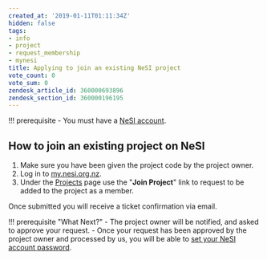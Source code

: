 ```yaml
---
created_at: '2019-01-11T01:11:34Z'
hidden: false
tags:
- info
- project
- request_membership
- mynesi
title: Applying to join an existing NeSI project
vote_count: 0
vote_sum: 0
zendesk_article_id: 360000693896
zendesk_section_id: 360000196195
---
```


!!! prerequisite
     -   You must have a [NeSI
         account](../../Getting_Started/Accounts-Projects_and_Allocations/Creating_a_NeSI_Account_Profile.md).

## How to join an existing project on NeSI

1. Make sure you have been given the project code by the project owner.
2. Log in to [my.nesi.org.nz](https://my.nesi.org.nz/).
3. Under the [Projects](https://my.nesi.org.nz/projects/join) page use
    the "**Join Project**" link to request to be added to the project as
    a member.

Once submitted you will receive a ticket confirmation via email.

!!! prerequisite "What Next?"
     -   The project owner will be notified, and asked to approve your
         request.
     -   Once your request has been approved by the project owner and
         processed by us, you will be able to [set your NeSI account
         password](../../Getting_Started/Accessing_the_HPCs/Setting_Up_and_Resetting_Your_Password.md).
